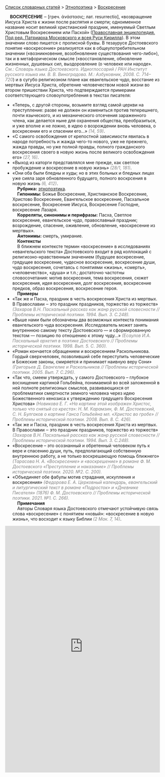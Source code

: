 <style>
st { color: Gray;
  font-style: italic;}
</style>

[Список словарных статей](https://thesaurus-dostoevsky.github.io/Thesaurus/) > [Этнопоэтика](ethnopoe.md) > [Воскресение](воскресение.md) 

&nbsp;&nbsp;&nbsp;&nbsp;**ВОСКРЕСЕНИЕ**  ‒ [греч. ἀνάστασις; лат. resurrectio], «возвращение Иисуса Христа к жизни после распятия и смерти; одноименное название носит великий христианский праздник, именуемый Светлым Христовым Воскресением или Пасхой» ([Православная энциклопедия. Под ред. Патриарха Московского и всея Руси Кирилла](https://pravenc.ru)). В этом значении слово пишется с прописной буквы. В тезаурусе Достоевского понятие «воскресение» реализуется как в общеупотребительном значении («возникновение, возобновление существования чего-либо»), так и в метафорическом смысле («восстановление, обновление жизненных, душевных сил, выздоровление (о человеке или народе». <st>См.: Словарь языка Достоевского. Идиоглоссарий / РАН Институт русского языка им. В. В. Виноградова. М.: Азбуковник, 2008. С. 714–720</st>) и в сугубо религиозном плане как евангельское чудо, восстание из мертвых Иисуса Христа, обретение человечеством  новой жизни во втором пришествии Христа, что подтверждается примерами соответствующего словоупотребления в текстах писателя:
* «Теперь, с другой стороны, возьмите взгляд самой церкви на преступление: разве не должен он измениться против теперешнего, почти языческого, и из механического отсечения зараженного члена, как делается ныне для охранения общества, преобразиться, и уже вполне и не ложно, в идею о возрождении вновь человека, о воскресении его и спасении его…» <st>(14, 59)</st>.
* «С самого освобождения от крепостной зависимости явилась в народе потребность и жажда чего-то нового, уже не прежнего, жажда правды, но уже полной правды, полного гражданского воскресения своего в новую жизнь после великого освобождения его» <st>(27, 16)</st>.
* «Выход из каторги представлялся мне прежде, как светлое пробуждение и воскресение в новую жизнь» <st>(28/1, 181)</st>.
* «Они  оба были бледны и худы;  но в этих больных и бледных лицах уже сияла заря обновленного будущего,  полного воскрсения в новую жизнь <st>(6, 412)</st>.  
&nbsp;&nbsp;&nbsp;&nbsp;**Рубрика:** [этнопоэтика](ethnopoe.md).  
&nbsp;&nbsp;&nbsp;&nbsp;**Гипонимы:** Божье Воскресение, Христианское Воскресение, Христово Воскресение, Евангельское воскресение, Пасхальное воскресение, Воскресение Иисуса, Воскресение Господне, воскресение Лазаря.  
&nbsp;&nbsp;&nbsp;&nbsp;**Корреляты, синонимы и перифразы:** Пасха, Светлое воскресение, евангельское чудо, православный праздник; возрождение, спасение, оживление, обновление, «воскресение из мертвых».  
&nbsp;&nbsp;&nbsp;&nbsp;**Антонимы:** смерть, умирание.  
&nbsp;&nbsp;&nbsp;&nbsp;**Контексты**  
&nbsp;&nbsp;&nbsp;&nbsp;В ближнем контексте термин «воскресение» в исследованиях «евангельского текста» Достоевского входит в ряд коллокаций с религиозно-нравственным значением  (будущее воскресение, грядущее воскресение,  чудесное воскресение, воскресение души, чудо воскресения, сочетаясь с понятиями «жизнь», «смерть», «человечество», «душа» и т.п.; достаточно частотны словосочетания: мотив воскресения, тема воскресения, сюжет воскресения, идея воскресения, долг воскресения, воскресение предков, образ воскресения, воскресение героя.   
&nbsp;&nbsp;&nbsp;&nbsp;**Примеры**  
* «Так же и Пасха, праздник в честь воскресения Христа из мертвых. В Православии ‒ это праздник праздников, торжество из торжеств» <st> (Захаров В.Н. Пасхальный рассказ как жанр русской словесности // Проблемы исторической поэтики. 1994. Вып. 3. С.248).</st>  
* «Выше нами были обозначены два возможных контекста понимания евангельского чуда воскресения. Исследователь может занять внутреннюю самому тексту Достоевского ― и сформированную текстом ― позицию по отношению к этому чуду…» <st>(Есаулов И.А. Пасхальный архетип в поэтике Достоевского // Проблемы исторической поэтики. 1998. Вып. 5. С. 360).</st>
* «Роман кончается обращением и воскресением Раскольникова. Гордый сверхчеловек, позволивший себе переступить человеческие и Божеские законы, смиряется и принимает наивную веру Сони» <st> (Григорьев Д. Евангелие и Раскольников // Проблемы исторической поэтики. 2005. Вып. 7. С.296).</st>  
* «Так что, смеем утверждать, у самого Достоевского – глубокое восхищение картиной Гольбейна, понимаемой во всей заложенной в ней полноте религиозных смыслов, развивающихся от проблематики смертности земного человека через идею Божественного кенозиса к утверждению грядущего Воскресения Христова» <st>(Новикова Е. Г. «На картине этой изображен Христос, только что снятый со креста»: Н. М. Карамзин, Ф. М. Достоевский, С. Н. Булгаков о картине Ганса Гольбейна мл. «Христос во гробе» // Проблемы исторической поэтики. 2008. Вып. 8. С. 426).</st>
* «Так же и Пасха, праздник в честь воскресения Христа из мертвых. В Православии ‒ это праздник праздников, торжество из торжеств» <st> (Захаров В.Н. Пасхальный рассказ как жанр русской словесности // Проблемы исторической поэтики. 1994. Вып. 3. С.248).</st>  
* «Воскресение – это осознанный и обретенный человеком путь к вере и спасению души, путь, предполагающий собственную внутреннюю работу, а не только воскрешающую помощь ближнего» <st>(Тарасова Н. А. «Воскресение» и «воскрешение» в романе Ф. М. Достоевского «Преступление и наказание» // Проблемы исторической поэтики. 2020. №2. С. 200).</st>
* «Объединяет обе фабулы мотив страдания, искупления и воскресения» <st> (Федорова Е. А. Церковный календарь, евангельский и литургический текст в романе «Подросток» и «Дневнике Писателя» (1876) Ф. М. Достоевского // Проблемы исторической поэтики. 2021. №1. С. 266).</st> 
  <br>
&nbsp;&nbsp;&nbsp;&nbsp;**Примечания**  
&nbsp;&nbsp;&nbsp;&nbsp;Авторы Словаря языка Достоевского отмечают устойчивую связь слова «воскресение» с понятием «новый»: «воскресение в новую жизнь», что восходит к языку Библии <st>(2 Мак. 7, 14)</st>.

<iframe src="https://thesaurus-dostoevsky.github.io/nk/воскресение.html" style="border:0px;width:100%;height:800px" allowfullscreen="true" webkitallowfullscreen="true" mozallowfullscreen="true">
